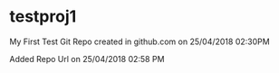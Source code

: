 # testproj1
My First Test Git Repo created in github.com on 25/04/2018 02:30PM

Added Repo Url on 25/04/2018 02:58 PM